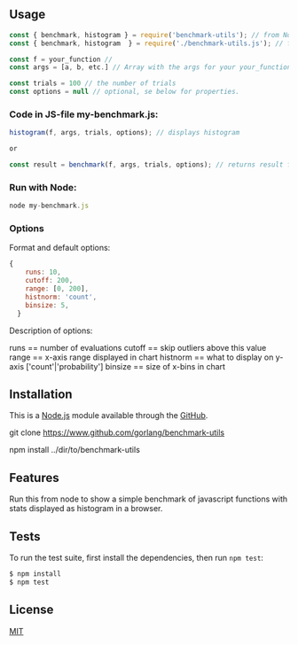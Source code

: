 
## Usage

```js
const { benchmark, histogram } = require('benchmark-utils'); // from Node
const { benchmark, histogram  } = require('./benchmark-utils.js'); // from file

const f = your_function // 
const args = [a, b, etc.] // Array with the args for your your_function

const trials = 100 // the number of trials
const options = null // optional, se below for properties.
```

### Code in JS-file my-benchmark.js:

```js
histogram(f, args, trials, options); // displays histogram

or

const result = benchmark(f, args, trials, options); // returns result for analysis

```

### Run with Node:

```js
node my-benchmark.js
```

### Options

Format and default options:

```js
{
    runs: 10, 
    cutoff: 200,
    range: [0, 200],
    histnorm: 'count',
    binsize: 5,
  }
```

Description of options:

runs == number of evaluations
cutoff == skip outliers above this value
range == x-axis range displayed in chart
histnorm == what to display on y-axis ['count'|'probability'] 
binsize == size of x-bins in chart

## Installation

This is a [Node.js](https://nodejs.org/en/) module available through the
[GitHub](https://www.github.com/gorlang/benchmark-utils).

git clone https://www.github.com/gorlang/benchmark-utils

npm install ../dir/to/benchmark-utils

## Features

Run this from node to show a simple benchmark of javascript functions with stats displayed as histogram in a browser.

## Tests

To run the test suite, first install the dependencies, then run `npm test`:

```bash
$ npm install
$ npm test
```

## License

[MIT](LICENSE)